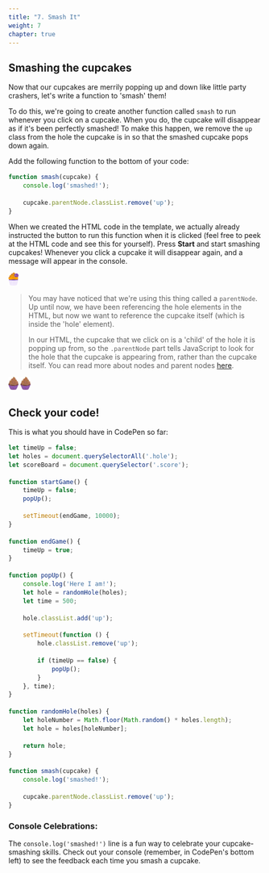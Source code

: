 ```yaml
---
title: "7. Smash It"
weight: 7
chapter: true
---
```


## Smashing the cupcakes

Now that our cupcakes are merrily popping up and down like little party crashers, let's write a function to 'smash' them!

To do this, we're going to create another function called `smash` to run whenever you click on a cupcake. When you do, the cupcake will disappear as if it's been perfectly smashed! To make this happen, we remove the `up` class from the hole the cupcake is in so that the smashed cupcake pops down again.

Add the following function to the bottom of your code:

```js
function smash(cupcake) {
    console.log('smashed!');

    cupcake.parentNode.classList.remove('up');
}
```

When we created the HTML code in the template, we actually already instructed the button to run this function when it is clicked (feel free to peek at the HTML code and see this for yourself). Press **Start** and start smashing cupcakes! Whenever you click a cupcake it will disappear again, and a message will appear in the console.

<p align="start">
<img src=../step_2/shecodes_cupcake.svg width="20">
</p>

> You may have noticed that we're using this thing called a `parentNode`. Up until now, we have been referencing the hole elements in the HTML, but now we want to reference the cupcake itself (which is inside the 'hole' element). 
> 
> In our HTML, the cupcake that we click on is a 'child' of the hole it is popping up from, so the `.parentNode` part tells JavaScript to look for the hole that the cupcake is appearing from, rather than the cupcake itself.
You can read more about nodes and parent nodes [here](https://developer.mozilla.org/en-US/docs/Web/API/Node/parentNode).

<p align="start">
<img src=../step_2/plain_cupcake.svg width="20">
<img src=../step_2/plain_cupcake.svg width="20">
</p>

## Check your code!

This is what you should have in CodePen so far:

```js
let timeUp = false;
let holes = document.querySelectorAll('.hole');
let scoreBoard = document.querySelector('.score');

function startGame() {
    timeUp = false;
    popUp();

    setTimeout(endGame, 10000);
}

function endGame() {
    timeUp = true;
}

function popUp() {
    console.log('Here I am!');
    let hole = randomHole(holes);
    let time = 500;

    hole.classList.add('up');

    setTimeout(function () {
        hole.classList.remove('up');

        if (timeUp == false) {
            popUp();
        }
    }, time);
}

function randomHole(holes) {
    let holeNumber = Math.floor(Math.random() * holes.length);
    let hole = holes[holeNumber];

    return hole;
}

function smash(cupcake) {
    console.log('smashed!');

    cupcake.parentNode.classList.remove('up');
}
```

### Console Celebrations:
The `console.log('smashed!')` line is a fun way to celebrate your cupcake-smashing skills. Check out your console (remember, in CodePen's bottom left) to see the feedback each time you smash a cupcake.
